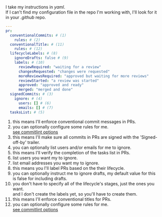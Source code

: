 I take my instructions in _yaml_.</br>
If I can't find my configuration file in the repo I'm working with, I'll look for it in your _.github_ repo.

```yaml title=".github/auto-me-bot.yml"
---
pr:
  conventionalCommits: # (1)
    rules: # (2)
  conventionalTitle: # (11)
    rules: # (12)
  lifecycleLabels: # (8)
    ignoreDrafts: false # (9)
    labels: # (10)
      reviewRequired: "waiting for a review"
      changesRequested: "changes were requested"
      moreReviewsRequired: "approved but waiting for more reviews"
      reviewStarted: "a review was started"
      approved: "approved and ready"
      merged: "merged and done"
  signedCommits: # (3)
    ignore: # (4)
      users: [] # (6)
      emails: [] # (7)
  tasksList: # (5)
```

1. this means I'll enforce conventional commit messages in PRs.
2. you can optionally configure some rules for me.<br/>[see commitlint options](https://commitlint.js.org/#/reference-rules)
3. this means I'll make sure all commits in PRs are signed with the 'Signed-off-by' trailer.
4. you can optionally list users and/or emails for me to ignore.
5. this means I'll verify the completion of the tasks list in PRs.
6. list users you want my to ignore.
7. list email addresses you want my to ignore.
8. this means you I'll label PRs based on the their lifecycle.
9. you can optionally instruct me to ignore drafts, my default value for this is false for including drafts.
10. you don't have to specify all of the lifecycle's stages, just the ones you want.<br/>and I don't create the labels yet, so you'll have to create them.
11. this means I'll enforce conventional titles for PRs.
12. you can optionally configure some rules for me.<br/>[see commitlint options](https://commitlint.js.org/#/reference-rules)
